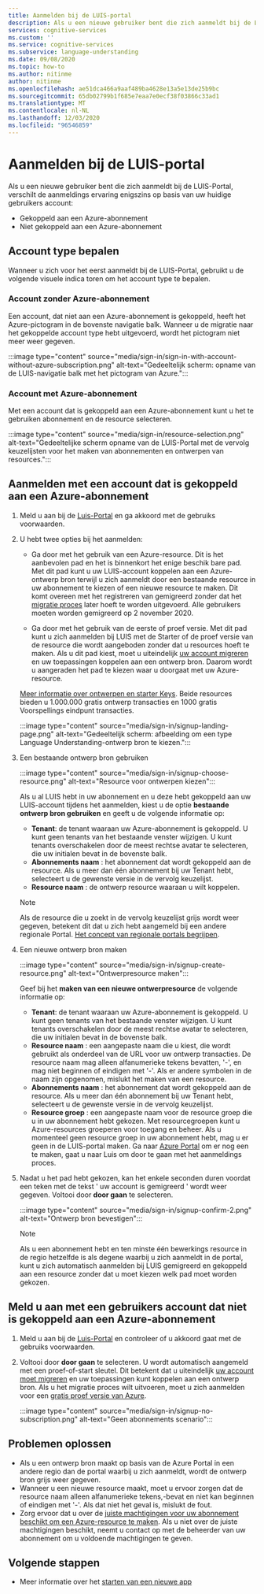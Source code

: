 ```yaml
---
title: Aanmelden bij de LUIS-portal
description: Als u een nieuwe gebruiker bent die zich aanmeldt bij de LUIS-Portal, wijkt de aanmeldings ervaring enigszins af op basis van uw huidige gebruikers account.
services: cognitive-services
ms.custom: ''
ms.service: cognitive-services
ms.subservice: language-understanding
ms.date: 09/08/2020
ms.topic: how-to
ms.author: nitinme
author: nitinme
ms.openlocfilehash: ae51dca466a9aaf489ba4628e13a5e13de25b9bc
ms.sourcegitcommit: 65db02799b1f685e7eaa7e0ecf38f03866c33ad1
ms.translationtype: MT
ms.contentlocale: nl-NL
ms.lasthandoff: 12/03/2020
ms.locfileid: "96546859"
---
```

# <a name="sign-in-to-luis-portal"></a>Aanmelden bij de LUIS-portal

Als u een nieuwe gebruiker bent die zich aanmeldt bij de LUIS-Portal, verschilt de aanmeldings ervaring enigszins op basis van uw huidige gebruikers account:
  * Gekoppeld aan een Azure-abonnement
  * Niet gekoppeld aan een Azure-abonnement

## <a name="determine-account-type"></a>Account type bepalen

Wanneer u zich voor het eerst aanmeldt bij de LUIS-Portal, gebruikt u de volgende visuele indica toren om het account type te bepalen.

### <a name="account-without-azure-subscription"></a>Account zonder Azure-abonnement

Een account, dat niet aan een Azure-abonnement is gekoppeld, heeft het Azure-pictogram in de bovenste navigatie balk. Wanneer u de migratie naar het gekoppelde account type hebt uitgevoerd, wordt het pictogram niet meer weer gegeven.

:::image type="content" source="media/sign-in/sign-in-with-account-without-azure-subscription.png" alt-text="Gedeeltelijk scherm: opname van de LUIS-navigatie balk met het pictogram van Azure.":::

### <a name="account-with-azure-subscription"></a>Account met Azure-abonnement

Met een account dat is gekoppeld aan een Azure-abonnement kunt u het te gebruiken abonnement en de resource selecteren.

:::image type="content" source="media/sign-in/resource-selection.png" alt-text="Gedeeltelijke scherm opname van de LUIS-Portal met de vervolg keuzelijsten voor het maken van abonnementen en ontwerpen van resources.":::

## <a name="sign-in-with-account-associated-with-an-azure-subscription"></a>Aanmelden met een account dat is gekoppeld aan een Azure-abonnement

1. Meld u aan bij de [Luis-Portal](https://www.luis.ai) en ga akkoord met de gebruiks voorwaarden.

1. U hebt twee opties bij het aanmelden:

    * Ga door met het gebruik van een Azure-resource. Dit is het aanbevolen pad en het is binnenkort het enige beschik bare pad. Met dit pad kunt u uw LUIS-account koppelen aan een Azure-ontwerp bron terwijl u zich aanmeldt door een bestaande resource in uw abonnement te kiezen of een nieuwe resource te maken. Dit komt overeen met het registreren van gemigreerd zonder dat het [migratie proces](luis-migration-authoring.md#what-is-migration) later hoeft te worden uitgevoerd. Alle gebruikers moeten worden gemigreerd op 2 november 2020.

    * Ga door met het gebruik van de eerste of proef versie. Met dit pad kunt u zich aanmelden bij LUIS met de Starter of de proef versie van de resource die wordt aangeboden zonder dat u resources hoeft te maken. Als u dit pad kiest, moet u uiteindelijk [uw account migreren](luis-migration-authoring.md#migration-steps) en uw toepassingen koppelen aan een ontwerp bron. Daarom wordt u aangeraden het pad te kiezen waar u doorgaat met uw Azure-resource.

    [Meer informatie over ontwerpen en starter Keys](luis-how-to-azure-subscription.md#luis-resources). Beide resources bieden u 1.000.000 gratis ontwerp transacties en 1000 gratis Voorspellings eindpunt transacties.

    :::image type="content" source="media/sign-in/signup-landing-page.png" alt-text="Gedeeltelijk scherm: afbeelding om een type Language Understanding-ontwerp bron te kiezen.":::

1. Een bestaande ontwerp bron gebruiken

    :::image type="content" source="media/sign-in/signup-choose-resource.png" alt-text="Resource voor ontwerpen kiezen":::

    Als u al LUIS hebt in uw abonnement en u deze hebt gekoppeld aan uw LUIS-account tijdens het aanmelden, kiest u de optie **bestaande ontwerp bron gebruiken** en geeft u de volgende informatie op:

    * **Tenant**: de tenant waaraan uw Azure-abonnement is gekoppeld. U kunt geen tenants van het bestaande venster wijzigen. U kunt tenants overschakelen door de meest rechtse avatar te selecteren, die uw initialen bevat in de bovenste balk.
    * **Abonnements naam** : het abonnement dat wordt gekoppeld aan de resource. Als u meer dan één abonnement bij uw Tenant hebt, selecteert u de gewenste versie in de vervolg keuzelijst.
    * **Resource naam** : de ontwerp resource waaraan u wilt koppelen.

    > [!Note]
    > Als de resource die u zoekt in de vervolg keuzelijst grijs wordt weer gegeven, betekent dit dat u zich hebt aangemeld bij een andere regionale Portal. [Het concept van regionale portals begrijpen](luis-reference-regions.md#luis-authoring-regions).

1. Een nieuwe ontwerp bron maken

    :::image type="content" source="media/sign-in/signup-create-resource.png" alt-text="Ontwerpresource maken":::

    Geef bij het **maken van een nieuwe ontwerpresource** de volgende informatie op:

    * **Tenant**: de tenant waaraan uw Azure-abonnement is gekoppeld. U kunt geen tenants van het bestaande venster wijzigen. U kunt tenants overschakelen door de meest rechtse avatar te selecteren, die uw initialen bevat in de bovenste balk.
    * **Resource naam** : een aangepaste naam die u kiest, die wordt gebruikt als onderdeel van de URL voor uw ontwerp transacties. De resource naam mag alleen alfanumerieke tekens bevatten, '-', en mag niet beginnen of eindigen met '-'. Als er andere symbolen in de naam zijn opgenomen, mislukt het maken van een resource.
    * **Abonnements naam** : het abonnement dat wordt gekoppeld aan de resource. Als u meer dan één abonnement bij uw Tenant hebt, selecteert u de gewenste versie in de vervolg keuzelijst.
    * **Resource groep** : een aangepaste naam voor de resource groep die u in uw abonnement hebt gekozen. Met resourcegroepen kunt u Azure-resources groeperen voor toegang en beheer. Als u momenteel geen resource groep in uw abonnement hebt, mag u er geen in de LUIS-portal maken. Ga naar [Azure Portal](https://ms.portal.azure.com/#create/Microsoft.ResourceGroup) om er nog een te maken, gaat u naar Luis om door te gaan met het aanmeldings proces.

1. Nadat u het pad hebt gekozen, kan het enkele seconden duren voordat een teken met de tekst ' uw account is gemigreerd ' wordt weer gegeven. Voltooi door **door gaan** te selecteren.

    :::image type="content" source="media/sign-in/signup-confirm-2.png" alt-text="Ontwerp bron bevestigen":::

    > [!Note]
    > Als u een abonnement hebt en ten minste één bewerkings resource in de regio hetzelfde is als degene waarbij u zich aanmeldt in de portal, kunt u zich automatisch aanmelden bij LUIS gemigreerd en gekoppeld aan een resource zonder dat u moet kiezen welk pad moet worden gekozen.


## <a name="sign-in-with-user-account-not-associated-with-an-azure-subscription"></a>Meld u aan met een gebruikers account dat niet is gekoppeld aan een Azure-abonnement

1. Meld u aan bij de [Luis-Portal](https://www.luis.ai) en controleer of u akkoord gaat met de gebruiks voorwaarden.

1. Voltooi door **door gaan** te selecteren. U wordt automatisch aangemeld met een proef-of-start sleutel. Dit betekent dat u uiteindelijk [uw account moet migreren](luis-migration-authoring.md#migration-steps) en uw toepassingen kunt koppelen aan een ontwerp bron. Als u het migratie proces wilt uitvoeren, moet u zich aanmelden voor een [gratis proef versie van Azure](https://azure.microsoft.com/free/).

    :::image type="content" source="media/sign-in/signup-no-subscription.png" alt-text="Geen abonnements scenario":::

## <a name="troubleshooting"></a>Problemen oplossen

* Als u een ontwerp bron maakt op basis van de Azure Portal in een andere regio dan de portal waarbij u zich aanmeldt, wordt de ontwerp bron grijs weer gegeven.
* Wanneer u een nieuwe resource maakt, moet u ervoor zorgen dat de resource naam alleen alfanumerieke tekens,-bevat en niet kan beginnen of eindigen met '-'. Als dat niet het geval is, mislukt de fout.
* Zorg ervoor dat u over de [juiste machtigingen voor uw abonnement beschikt om een Azure-resource te maken](../../role-based-access-control/rbac-and-directory-admin-roles.md#azure-roles). Als u niet over de juiste machtigingen beschikt, neemt u contact op met de beheerder van uw abonnement om u voldoende machtigingen te geven.

## <a name="next-steps"></a>Volgende stappen

* Meer informatie over het [starten van een nieuwe app](luis-how-to-start-new-app.md)
